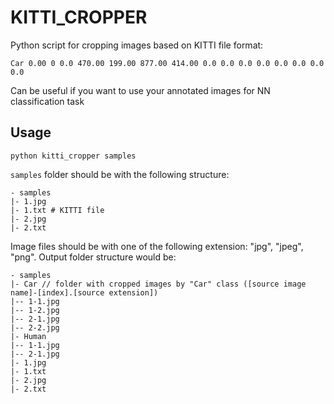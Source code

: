 # KITTI_CROPPER

Python script for cropping images based on KITTI file format:

```
Car 0.00 0 0.0 470.00 199.00 877.00 414.00 0.0 0.0 0.0 0.0 0.0 0.0 0.0 0.0
```

Can be useful if you want to use your annotated images for NN classification task

## Usage

```
python kitti_cropper samples
```

`samples` folder should be with the following structure:

```
- samples
|- 1.jpg
|- 1.txt # KITTI file
|- 2.jpg
|- 2.txt
```

Image files should be with one of the following extension: "jpg", "jpeg", "png".
Output folder structure would be:

```
- samples
|- Car // folder with cropped images by "Car" class ([source image name]-[index].[source extension])
|-- 1-1.jpg
|-- 1-2.jpg
|-- 2-1.jpg
|-- 2-2.jpg
|- Human
|-- 1-1.jpg
|-- 2-1.jpg
|- 1.jpg
|- 1.txt
|- 2.jpg
|- 2.txt
```